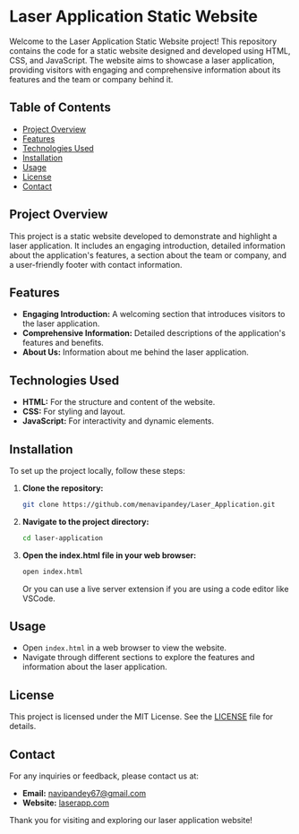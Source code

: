 
# Laser Application Static Website

Welcome to the Laser Application Static Website project! This repository contains the code for a static website designed and developed using HTML, CSS, and JavaScript. The website aims to showcase a laser application, providing visitors with engaging and comprehensive information about its features and the team or company behind it.

## Table of Contents

- [Project Overview](#project-overview)
- [Features](#features)
- [Technologies Used](#technologies-used)
- [Installation](#installation)
- [Usage](#usage)
- [License](#license)
- [Contact](#contact)

## Project Overview

This project is a static website developed to demonstrate and highlight a laser application. It includes an engaging introduction, detailed information about the application's features, a section about the team or company, and a user-friendly footer with contact information.

## Features

- **Engaging Introduction:** A welcoming section that introduces visitors to the laser application.
- **Comprehensive Information:** Detailed descriptions of the application's features and benefits.
- **About Us:** Information about me behind the laser application.

## Technologies Used

- **HTML:** For the structure and content of the website.
- **CSS:** For styling and layout.
- **JavaScript:** For interactivity and dynamic elements.

## Installation

To set up the project locally, follow these steps:

1. **Clone the repository:**
   ```sh
   git clone https://github.com/menavipandey/Laser_Application.git
   ```

2. **Navigate to the project directory:**
   ```sh
   cd laser-application
   ```

3. **Open the index.html file in your web browser:**
   ```sh
   open index.html
   ```
   Or you can use a live server extension if you are using a code editor like VSCode.

## Usage

- Open `index.html` in a web browser to view the website.
- Navigate through different sections to explore the features and information about the laser application.


## License

This project is licensed under the MIT License. See the [LICENSE](LICENSE) file for details.

## Contact

For any inquiries or feedback, please contact us at:
- **Email:** navipandey67@gmail.com
- **Website:** [laserapp.com]([http://laserapp.com](https://laser-application.onrender.com/))

Thank you for visiting and exploring our laser application website!
